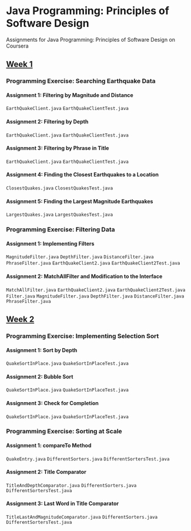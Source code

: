 # Java Programming: Principles of Software Design
Assignments for Java Programming: Principles of Software Design on Coursera

## [Week 1](https://github.com/akueisara/java-programming-principles-of-software-design/tree/master/src/assignment/week1)

### Programming Exercise: Searching Earthquake Data
#### Assignment 1: Filtering by Magnitude and Distance 
<code>EarthQuakeClient.java</code> <code>EarthQuakeClientTest.java</code>
#### Assignment 2: Filtering by Depth
<code>EarthQuakeClient.java</code> <code>EarthQuakeClientTest.java</code>
#### Assignment 3: Filtering by Phrase in Title
<code>EarthQuakeClient.java</code> <code>EarthQuakeClientTest.java</code>
#### Assignment 4: Finding the Closest Earthquakes to a Location
<code>ClosestQuakes.java</code> <code>ClosestQuakesTest.java</code>
#### Assignment 5: Finding the Largest Magnitude Earthquakes
<code>LargestQuakes.java</code> <code>LargestQuakesTest.java</code>

### Programming Exercise: Filtering Data
#### Assignment 1: Implementing Filters
<code>MagnitudeFilter.java</code> <code>DepthFilter.java</code> <code>DistanceFilter.java</code> <code>PhraseFilter.java</code> <code>EarthQuakeClient2.java</code> <code>EarthQuakeClient2Test.java</code>
#### Assignment 2: MatchAllFilter and Modification to the Interface
<code>MatchAllFilter.java</code> <code>EarthQuakeClient2.java</code> <code>EarthQuakeClient2Test.java</code> <code>Filter.java</code> <code>MagnitudeFilter.java</code> <code>DepthFilter.java</code> <code>DistanceFilter.java</code> <code>PhraseFilter.java</code>

## [Week 2](https://github.com/akueisara/java-programming-principles-of-software-design/tree/master/src/assignment/week2)

### Programming Exercise: Implementing Selection Sort
#### Assignment 1: Sort by Depth
<code>QuakeSortInPlace.java</code> <code>QuakeSortInPlaceTest.java</code>
#### Assignment 2: Bubble Sort
<code>QuakeSortInPlace.java</code> <code>QuakeSortInPlaceTest.java</code>
#### Assignment 3: Check for Completion
<code>QuakeSortInPlace.java</code> <code>QuakeSortInPlaceTest.java</code>

### Programming Exercise: Sorting at Scale
#### Assignment 1: compareTo Method
<code>QuakeEntry.java</code> <code>DifferentSorters.java</code> <code>DifferentSortersTest.java</code>
#### Assignment 2: Title Comparator
<code>TitleAndDepthComparator.java</code> <code>DifferentSorters.java</code> <code>DifferentSortersTest.java</code>
#### Assignment 3: Last Word in Title Comparator
<code>TitleLastAndMagnitudeComparator.java</code> <code>DifferentSorters.java</code> <code>DifferentSortersTest.java</code>
